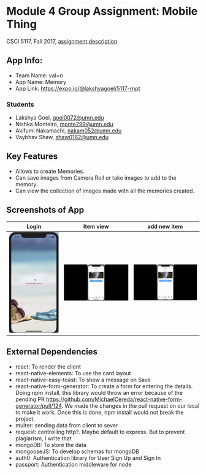# Module 4 Group Assignment: Mobile Thing

CSCI 5117, Fall 2017, [assignment description](https://docs.google.com/document/d/1lYgnikooJgHZmLtAzKe1yTFgR7Czz9MGSXuQzl-s3R0)

## App Info:

* Team Name: val=n
* App Name: Memory
* App Link: <https://expo.io/@lakshyagoel/5117-rnpt>

### Students

* Lakshya Goel, goel0072@umn.edu
* Nishka Monteiro, monte299@umn.edu
* Akifumi Nakamachi, nakam052@umn.edu
* Vaybhav Shaw, shaw0162@umn.edu


## Key Features

* Allows to create Memories.
* Can save images from Camera Roll or take images to add to the memory.
* Can view the collection of images made with all the memories created.


## Screenshots of App

|Login|Item view|add new item|
|---|---|---|
|![login](./screenshot/login.gif)|![read-main](./screenshot/read-main.gif)|![add-image](./screenshot/add-image.gif)|


## External Dependencies

* react: To render the client
* react-native-elements: To use the card layout
* react-native-easy-toast: To show a message on Save
* react-native-form-generator: To create a form for entering the details. Doing npm install, this library would throw an error because of the pending PR <https://github.com/MichaelCereda/react-native-form-generator/pull/124>. We made the changes in the pull request on our local to make it work. Once this is done, npm install would not break the project.
* multer: sending data from client to sever
* request: controlling http?. Maybe default to express. But to prevent plagiarism, I write that
* mongoDB: To store the data
* mongooseJS: To develop schemas for mongoDB
* auth0: Authentication library for User Sign Up and Sign In
* passport: Authentication middleware for node
